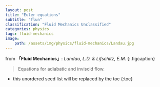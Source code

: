```yaml
---
layout: post
title: "Euler equations"
subtitle: "flun"
classification: "Fluid Mechanics Unclassified"
categories: physics
tags: fluid-mechanics
image:
    path: /assets/img/physics/fluid-mechanics/Landau.jpg
---
```


from **「Fluid Mechanics」**: _Landau, L.D. & Lifschitz, E.M._
{:.figcaption}

> Equations for adiabatic and inviscid flow.

<!--more-->
* this unordered seed list will be replaced by the toc
{:toc}